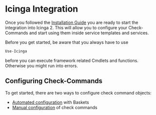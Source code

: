 Icinga Integration
===

Once you followed the [Installation Guide](02-Installation.md) you are ready to start the integration into Icinga 2. This will allow you to configure your Check-Commands and start using them inside service templates and services.

Before you get started, be aware that you always have to use

```powershell
Use-Icinga
```

before you can execute framework related Cmdlets and functions. Otherwise you might run into errors.

Configuring Check-Commands
---

To get started, there are two ways to configure check command objects:

* [Automated configuration](icingaintegration/01-DirectorBaskets.md) with Baskets
* [Manual configuration](icingaintegration/02-Icinga2AgentExample.md) of check commands
